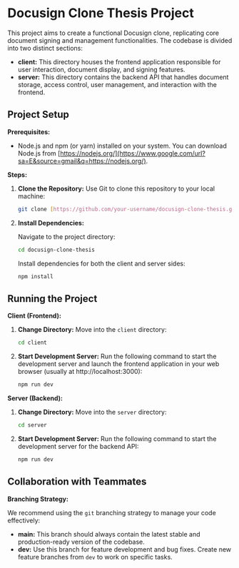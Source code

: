 # Docusign Clone Thesis Project

This project aims to create a functional Docusign clone, replicating core document signing and management functionalities. The codebase is divided into two distinct sections:

- **client:** This directory houses the frontend application responsible for user interaction, document display, and signing features.
- **server:** This directory contains the backend API that handles document storage, access control, user management, and interaction with the frontend.

## Project Setup

**Prerequisites:**

- Node.js and npm (or yarn) installed on your system. You can download Node.js from [https://nodejs.org/](https://www.google.com/url?sa=E&source=gmail&q=https://nodejs.org/).

**Steps:**

1. **Clone the Repository:**
    Use Git to clone this repository to your local machine:

    ```bash
    git clone [https://github.com/your-username/docusign-clone-thesis.git](https://github.com/your-username/docusign-clone-thesis.git)
    ```

2. **Install Dependencies:**

    Navigate to the project directory:

    ```bash
    cd docusign-clone-thesis
    ```

    Install dependencies for both the client and server sides:

    ```bash
    npm install
    ```

## Running the Project

**Client (Frontend):**

1. **Change Directory:**
    Move into the `client` directory:

    ```bash
    cd client
    ```

2. **Start Development Server:**
    Run the following command to start the development server and launch the frontend application in your web browser (usually at http://localhost:3000):

    ```bash
    npm run dev
    ```

**Server (Backend):**

1. **Change Directory:**
    Move into the `server` directory:

    ```bash
    cd server
    ```

2. **Start Development Server:**
    Run the following command to start the development server for the backend API:

    ```bash
    npm run dev
    ```

## Collaboration with Teammates

**Branching Strategy:**

We recommend using the `git` branching strategy to manage your code effectively:

- **main:** This branch should always contain the latest stable and production-ready version of the codebase.
- **dev:** Use this branch for feature development and bug fixes. Create new feature branches from `dev` to work on specific tasks.